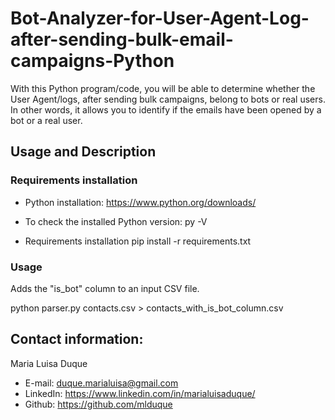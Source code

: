 # Bot-Analyzer-for-User-Agent-Log-after-sending-bulk-email-campaigns-Python
With this Python program/code, you will be able to determine whether the User Agent/logs, after sending bulk campaigns, belong to bots or real users. In other words, it allows you to identify if the emails have been opened by a bot or a real user.

## Usage and Description
### Requirements installation
- Python installation:
https://www.python.org/downloads/

- To check the installed Python version: py -V

- Requirements installation
pip install -r requirements.txt

### Usage
Adds the "is_bot" column to an input CSV file.

python parser.py contacts.csv > contacts_with_is_bot_column.csv

## Contact information:

Maria Luisa Duque
- E-mail: duque.marialuisa@gmail.com
- LinkedIn: https://www.linkedin.com/in/marialuisaduque/
- Github: https://github.com/mlduque
